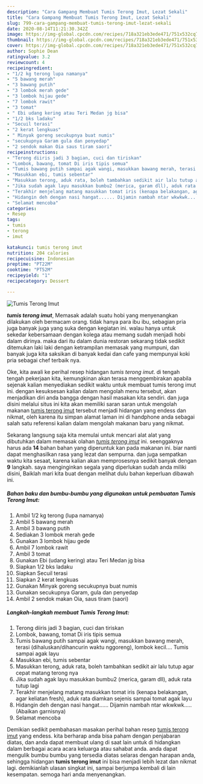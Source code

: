 ```yaml
---
description: "Cara Gampang Membuat Tumis Terong Imut, Lezat Sekali"
title: "Cara Gampang Membuat Tumis Terong Imut, Lezat Sekali"
slug: 799-cara-gampang-membuat-tumis-terong-imut-lezat-sekali
date: 2020-08-14T11:21:30.342Z
image: https://img-global.cpcdn.com/recipes/718a321eb3ede471/751x532cq70/tumis-terong-imut-foto-resep-utama.jpg
thumbnail: https://img-global.cpcdn.com/recipes/718a321eb3ede471/751x532cq70/tumis-terong-imut-foto-resep-utama.jpg
cover: https://img-global.cpcdn.com/recipes/718a321eb3ede471/751x532cq70/tumis-terong-imut-foto-resep-utama.jpg
author: Sophie Dean
ratingvalue: 3.2
reviewcount: 4
recipeingredient:
- "1/2 kg terong lupa namanya"
- "5 bawang merah"
- "3 bawang putih"
- "3 lombok merah gede"
- "3 lombok hijau gede"
- "7 lombok rawit"
- "3 tomat"
- " Ebi udang kering atau Teri Medan jg bisa"
- "1/2 bks ladaku"
- "Secuil terasi"
- "2 kerat lengkuas"
- " Minyak goreng secukupnya buat numis"
- "secukupnya Garam gula dan penyedap"
- "2 sendok makan Oia saus tiram saori"
recipeinstructions:
- "Terong diiris jadi 3 bagian, cuci dan tiriskan"
- "Lombok, bawang, tomat Di iris tipis semua"
- "Tumis bawang putih sampai agak wangi, masukkan bawang merah, terasi (dihaluskan/dihancurin waktu nggoreng), lombok kecil.... Tumis sampai agak layu"
- "Masukkan ebi, tumis sebentar"
- "Masukkan terong, aduk rata, boleh tambahkan sedikit air lalu tutup agar cepat matang terong nya"
- "Jika sudah agak layu masukkan bumbu2 (merica, garam dll), aduk rata tutup lagi"
- "Terakhir menjelang matang masukkan tomat iris (kenapa belakangan, agar keliatan fresh), aduk rata diamkan sejenis sampai tomat agak layu"
- "Hidangin deh dengan nasi hangat...... Dijamin nambah ntar wkwkwk..... (Abaikan garnisnya)"
- "Selamat mencoba"
categories:
- Resep
tags:
- tumis
- terong
- imut

katakunci: tumis terong imut 
nutrition: 204 calories
recipecuisine: Indonesian
preptime: "PT22M"
cooktime: "PT52M"
recipeyield: "1"
recipecategory: Dessert

---
```



![Tumis Terong Imut](https://img-global.cpcdn.com/recipes/718a321eb3ede471/751x532cq70/tumis-terong-imut-foto-resep-utama.jpg)

<b><i>tumis terong imut</i></b>, Memasak adalah suatu hobi yang menyenangkan dilakukan oleh bermacam orang. tidak hanya para ibu ibu, sebagian pria juga banyak juga yang suka dengan kegiatan ini. walau hanya untuk sekedar kebersamaan dengan kolega atau memang sudah menjadi hobi dalam dirinya. maka dari itu dalam dunia restoran sekarang tidak sedikit ditemukan laki laki dengan ketrampilan memasak yang mumpuni, dan banyak juga kita saksikan di banyak kedai dan cafe yang mempunyai koki pria sebagai chef terbaik nya.

Oke, kita awali ke perihal resep hidangan <i>tumis terong imut</i>. di tengah tengah pekerjaan kita, kemungkinan akan terasa menggembirakan apabila sejenak kalian menyediakan sedikit waktu untuk membuat tumis terong imut ini. dengan kesuksesan kalian dalam mengolah menu tersebut, akan menjadikan diri anda bangga dengan hasil masakan kita sendiri. dan juga disini melalui situs ini kita akan memiliki saran saran untuk mengolah makanan <u>tumis terong imut</u> tersebut menjadi hidangan yang endess dan nikmat, oleh karena itu simpan alamat laman ini di handphone anda sebagai salah satu referensi kalian dalam mengolah makanan baru yang nikmat.




Sekarang langsung saja kita memulai untuk mencari alat alat yang dibutuhkan dalam memasak olahan <u><i>tumis terong imut</i></u> ini. seenggaknya harus ada <b>14</b> bahan bahan yang diperuntuk kan pada makanan ini. biar nanti dapat menghasilkan rasa yang lezat dan sempurna. dan juga sempatkan waktu kita sesaat, karena kalian akan memprosesnya sedikit banyak dengan <b>9</b> langkah. saya menginginkan segala yang diperlukan sudah anda miliki disini, Baiklah mari kita buat dengan melihat dulu bahan keperluan dibawah ini.

<!--inarticleads1-->

##### Bahan baku dan bumbu-bumbu yang digunakan untuk pembuatan Tumis Terong Imut:

1. Ambil 1/2 kg terong (lupa namanya)
1. Ambil 5 bawang merah
1. Ambil 3 bawang putih
1. Sediakan 3 lombok merah gede
1. Gunakan 3 lombok hijau gede
1. Ambil 7 lombok rawit
1. Ambil 3 tomat
1. Gunakan  Ebi (udang kering) atau Teri Medan jg bisa
1. Siapkan 1/2 bks ladaku
1. Siapkan Secuil terasi
1. Siapkan 2 kerat lengkuas
1. Gunakan  Minyak goreng secukupnya buat numis
1. Gunakan secukupnya Garam, gula dan penyedap
1. Ambil 2 sendok makan Oia, saus tiram (saori)




<!--inarticleads2-->

##### Langkah-langkah membuat Tumis Terong Imut:

1. Terong diiris jadi 3 bagian, cuci dan tiriskan
1. Lombok, bawang, tomat Di iris tipis semua
1. Tumis bawang putih sampai agak wangi, masukkan bawang merah, terasi (dihaluskan/dihancurin waktu nggoreng), lombok kecil.... Tumis sampai agak layu
1. Masukkan ebi, tumis sebentar
1. Masukkan terong, aduk rata, boleh tambahkan sedikit air lalu tutup agar cepat matang terong nya
1. Jika sudah agak layu masukkan bumbu2 (merica, garam dll), aduk rata tutup lagi
1. Terakhir menjelang matang masukkan tomat iris (kenapa belakangan, agar keliatan fresh), aduk rata diamkan sejenis sampai tomat agak layu
1. Hidangin deh dengan nasi hangat...... Dijamin nambah ntar wkwkwk..... (Abaikan garnisnya)
1. Selamat mencoba




Demikian sedikit pembahasan masakan perihal bahan resep <u>tumis terong imut</u> yang endess. kita berharap anda bisa paham dengan penjabaran diatas, dan anda dapat membuat ulang di saat lain untuk di hidangkan dalam berbagai acara acara keluarga atau sahabat anda. anda dapat mengulik bumbu bumbu yang tersedia diatas selaras dengan harapan anda, sehingga hidangan <b>tumis terong imut</b> ini bisa menjadi lebih lezat dan nikmat lagi. demikianlah ulasan singkat ini, sampai berjumpa kembali di lain kesempatan. semoga hari anda menyenangkan.
